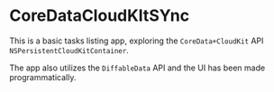 # CoreDataCloudKItSYnc

This is a basic tasks listing app, exploring the `CoreData+CloudKit` API `NSPersistentCloudKitContainer`.

The app also utilizes the `DiffableData` API and the UI has been made programmatically.

